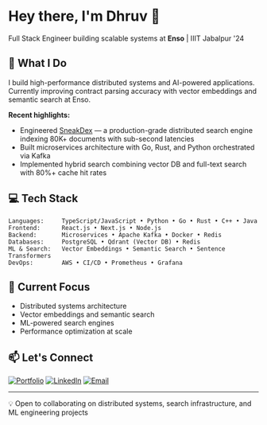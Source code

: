 # Hey there, I'm Dhruv 👋

Full Stack Engineer building scalable systems at **Enso** | IIIT Jabalpur '24

## 🚀 What I Do

I build high-performance distributed systems and AI-powered applications. Currently improving contract parsing accuracy with vector embeddings and semantic search at Enso.

**Recent highlights:**
- Engineered [SneakDex]([https://github.com/Sneakyhydra](https://www.dhruvrishishwar.com/projects/sneakdex/live)) — a production-grade distributed search engine indexing 80K+ documents with sub-second latencies
- Built microservices architecture with Go, Rust, and Python orchestrated via Kafka
- Implemented hybrid search combining vector DB and full-text search with 80%+ cache hit rates

## 💻 Tech Stack

```
Languages:     TypeScript/JavaScript • Python • Go • Rust • C++ • Java
Frontend:      React.js • Next.js • Node.js
Backend:       Microservices • Apache Kafka • Docker • Redis
Databases:     PostgreSQL • Qdrant (Vector DB) • Redis
ML & Search:   Vector Embeddings • Semantic Search • Sentence Transformers
DevOps:        AWS • CI/CD • Prometheus • Grafana
```

## 🔧 Current Focus

- Distributed systems architecture
- Vector embeddings and semantic search
- ML-powered search engines
- Performance optimization at scale

## 📫 Let's Connect

[![Portfolio](https://img.shields.io/badge/Portfolio-dhruvrishishwar.com-000000?style=flat&logo=safari&logoColor=white)](https://www.dhruvrishishwar.com)
[![LinkedIn](https://img.shields.io/badge/LinkedIn-dhruvrishishwar-0077B5?style=flat&logo=linkedin)](https://linkedin.com/in/dhruvrishishwar)
[![Email](https://img.shields.io/badge/Email-dhruvrishishwar2@gmail.com-D14836?style=flat&logo=gmail&logoColor=white)](mailto:dhruvrishishwar2@gmail.com)

---

💡 Open to collaborating on distributed systems, search infrastructure, and ML engineering projects

